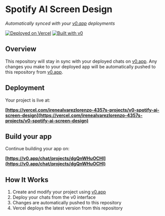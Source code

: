 # Spotify AI Screen Design

*Automatically synced with your [v0.app](https://v0.app) deployments*

[![Deployed on Vercel](https://img.shields.io/badge/Deployed%20on-Vercel-black?style=for-the-badge&logo=vercel)](https://vercel.com/irenealvarezlorenzo-4357s-projects/v0-spotify-ai-screen-design)
[![Built with v0](https://img.shields.io/badge/Built%20with-v0.app-black?style=for-the-badge)](https://v0.app/chat/projects/dgQnWHuOCHl)

## Overview

This repository will stay in sync with your deployed chats on [v0.app](https://v0.app).
Any changes you make to your deployed app will be automatically pushed to this repository from [v0.app](https://v0.app).

## Deployment

Your project is live at:

**[https://vercel.com/irenealvarezlorenzo-4357s-projects/v0-spotify-ai-screen-design](https://vercel.com/irenealvarezlorenzo-4357s-projects/v0-spotify-ai-screen-design)**

## Build your app

Continue building your app on:

**[https://v0.app/chat/projects/dgQnWHuOCHl](https://v0.app/chat/projects/dgQnWHuOCHl)**

## How It Works

1. Create and modify your project using [v0.app](https://v0.app)
2. Deploy your chats from the v0 interface
3. Changes are automatically pushed to this repository
4. Vercel deploys the latest version from this repository
